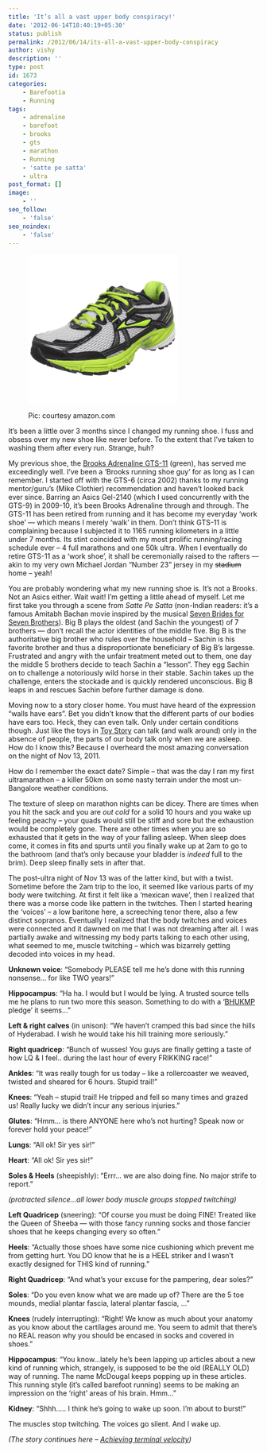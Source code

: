 ```yaml
---
title: 'It’s all a vast upper body conspiracy!'
date: '2012-06-14T18:40:19+05:30'
status: publish
permalink: /2012/06/14/its-all-a-vast-upper-body-conspiracy
author: vishy
description: ''
type: post
id: 1673
categories: 
    - Barefootia
    - Running
tags:
    - adrenaline
    - barefoot
    - brooks
    - gts
    - marathon
    - Running
    - 'satte pe satta'
    - ultra
post_format: []
image:
    - ''
seo_follow:
    - 'false'
seo_noindex:
    - 'false'
---
```

<figure aria-describedby="caption-attachment-1680" class="wp-caption alignleft" id="attachment_1680" style="width: 300px">

[![](../../../../uploads/2012/06/brooks_gts11_green.jpg "brooks_gts11_green")](http://www.ulaar.com/wp-content/uploads/2012/06/brooks_gts11_green.jpg)<figcaption class="wp-caption-text" id="caption-attachment-1680">Pic: courtesy amazon.com</figcaption></figure>

It’s been a little over 3 months since I changed my running shoe. I fuss and obsess over my new shoe like never before. To the extent that I’ve taken to washing them after every run. Strange, huh?

My previous shoe, the [Brooks Adrenaline GTS-11](http://www.amazon.com/Brooks-Adrenaline-Running-White-Silver/dp/B0040JHL4K/ref=sr_1_1?s=shoes&ie=UTF8&qid=1339657997&sr=1-1) (green), has served me exceedingly well. I’ve been a ‘Brooks running shoe guy’ for as long as I can remember. I started off with the GTS-6 (circa 2002) thanks to my running mentor/guru’s (Mike Clothier) recommendation and haven’t looked back ever since. Barring an Asics Gel-2140 (which I used concurrently with the GTS-9) in 2009-10, it’s been Brooks Adrenaline through and through. The GTS-11 has been retired from running and it has become my everyday ‘work shoe’ — which means I merely ‘walk’ in them. Don’t think GTS-11 is complaining because I subjected it to 1165 running kilometers in a little under 7 months. Its stint coincided with my most prolific running/racing schedule ever – 4 full marathons and one 50k ultra. When I eventually do retire GTS-11 as a ‘work shoe’, it shall be ceremonially raised to the rafters — akin to my very own Michael Jordan “Number 23” jersey in my <del>stadium</del> home – yeah!

You are probably wondering what my new running shoe is. It’s not a Brooks. Not an Asics either. Wait wait! I’m getting a little ahead of myself. Let me first take you through a scene from *Satte Pe Satta* (non-Indian readers: it’s a famous Amitabh Bachan movie inspired by the musical [Seven Brides for Seven Brothers](http://en.wikipedia.org/wiki/Seven_Brides_for_Seven_Brothers_(film))). Big B plays the oldest (and Sachin the youngest) of 7 brothers — don’t recall the actor identities of the middle five. Big B is the authoritative big brother who rules over the household – Sachin is his favorite brother and thus a disproportionate beneficiary of Big B’s largesse. Frustrated and angry with the unfair treatment meted out to them, one day the middle 5 brothers decide to teach Sachin a “lesson”. They egg Sachin on to challenge a notoriously wild horse in their stable. Sachin takes up the challenge, enters the stockade and is quickly rendered unconscious. Big B leaps in and rescues Sachin before further damage is done.

Moving now to a story closer home. You must have heard of the expression “walls have ears”. Bet you didn’t know that the different parts of our bodies have ears too. Heck, they can even talk. Only under certain conditions though. Just like the toys in [Toy Story](http://www.imdb.com/title/tt0114709/) can talk (and walk around) only in the absence of people, the parts of our body talk only when we are asleep. How do I know this? Because I overheard the most amazing conversation on the night of Nov 13, 2011.

How do I remember the exact date? Simple – that was the day I ran my first ultramarathon – a killer 50km on some nasty terrain under the most un-Bangalore weather conditions.

The texture of sleep on marathon nights can be dicey. There are times when you hit the sack and you are *out cold* for a solid 10 hours and you wake up feeling peachy – your quads would still be stiff and sore but the exhaustion would be completely gone. There are other times when you are so exhausted that it gets in the way of your falling asleep. When sleep does come, it comes in fits and spurts until you finally wake up at 2am to go to the bathroom (and that’s only because your bladder is *indeed* full to the brim). Deep sleep finally sets in after that.

The post-ultra night of Nov 13 was of the latter kind, but with a twist. Sometime before the 2am trip to the loo, it seemed like various parts of my body were twitching. At first it felt like a ‘mexican wave’, then I realized that there was a morse code like pattern in the twitches. Then I started hearing the ‘voices’ – a low baritone here, a screeching tenor there, also a few distinct sopranos. Eventually I realized that the body twitches and voices were connected and it dawned on me that I was not dreaming after all. I was partially awake and witnessing my body parts talking to each other using, what seemed to me, muscle twitching – which was bizarrely getting decoded into voices in my head.

**Unknown voice**: “Somebody PLEASE tell me he’s done with this running nonsense… for like TWO years!”

**Hippocampus**: “Ha ha. I would but I would be lying. A trusted source tells me he plans to run two more this season. Something to do with a ‘[BHUKMP](http://runnersforlife.com/group/earthquakebhukmprunners) pledge’ it seems…”

**Left &amp; right calves** (in unison): “We haven’t cramped this bad since the hills of Hyderabad. I wish he would take his hill training more seriously.”

**Right quadricep**: “Bunch of wusses! You guys are finally getting a taste of how LQ &amp; I feel.. during the last hour of every FRIKKING race!”

**Ankles**: “It was really tough for us today – like a rollercoaster we weaved, twisted and sheared for 6 hours. Stupid trail!”

**Knees**: “Yeah – stupid trail! He tripped and fell so many times and grazed us! Really lucky we didn’t incur any serious injuries.”

**Glutes**: “Hmm… is there ANYONE here who’s not hurting? Speak now or forever hold your peace!”

**Lungs**: “All ok! Sir yes sir!”

**Heart**: “All ok! Sir yes sir!”

**Soles &amp; Heels** (sheepishly): “Errr… we are also doing fine. No major strife to report.”

*(protracted silence…all lower body muscle groups stopped twitching)*

**Left Quadricep** (sneering): “Of course you must be doing FINE! Treated like the Queen of Sheeba — with those fancy running socks and those fancier shoes that he keeps changing every so often.”

**Heels**: “Actually those shoes have some nice cushioning which prevent me from getting hurt. You DO know that he is a HEEL striker and I wasn’t exactly designed for THIS kind of running.”

**Right Quadricep**: “And what’s your excuse for the pampering, dear soles?”

**Soles**: “Do you even know what we are made up of? There are the 5 toe mounds, medial plantar fascia, lateral plantar fascia, …”

**Knees** (rudely interrupting): “Right! We know as much about your anatomy as you know about the cartilages around me. You seem to admit that there’s no REAL reason why you should be encased in socks and covered in shoes.”

**Hippocampus**: “You know…lately he’s been lapping up articles about a new kind of running which, strangely, is supposed to be the old (REALLY OLD) way of running. The name McDougal keeps popping up in these articles. This running style (it’s called barefoot running) seems to be making an impression on the ‘right’ areas of his brain. Hmm…”

**Kidney**: “Shhh….. I think he’s going to wake up soon. I’m about to burst!”

The muscles stop twitching. The voices go silent. And I wake up.

*(The story continues here – [Achieving terminal velocity](http://www.ulaar.com/2012/06/26/achieving-terminal-velocity/))*